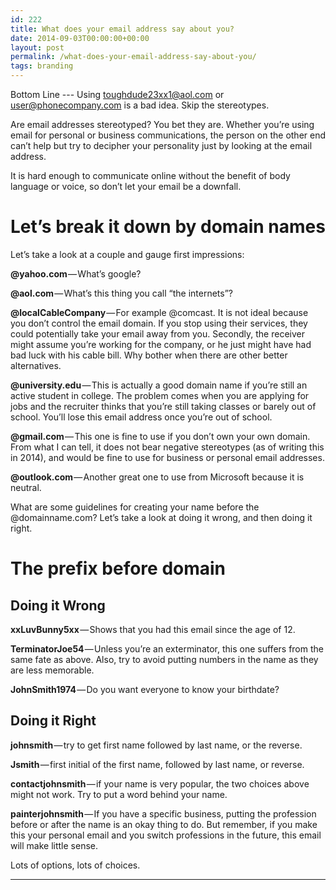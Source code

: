 ```yaml
---
id: 222
title: What does your email address say about you?
date: 2014-09-03T00:00:00+00:00
layout: post
permalink: /what-does-your-email-address-say-about-you/
tags: branding
---
```


Bottom Line --- Using toughdude23xx1@aol.com or user@phonecompany.com is a bad idea. Skip the stereotypes.

Are email addresses stereotyped? You bet they are. Whether you’re using email for personal or business communications, the person on the other end can’t help but try to decipher your personality just by looking at the email address.

It is hard enough to communicate online without the benefit of body language or voice, so don’t let your email be a downfall.

# Let’s break it down by domain names

Let’s take a look at a couple and gauge first impressions:

**@yahoo.com** — What’s google?

**@aol.com** — What’s this thing you call “the internets”?

**@localCableCompany** — For example @comcast. It is not ideal because you don’t control the email domain. If you stop using their services, they could potentially take your email away from you. Secondly, the receiver might assume you’re working for the company, or he just might have had bad luck with his cable bill. Why bother when there are other better alternatives.

**@university.edu** — This is actually a good domain name if you’re still an active student in college. The problem comes when you are applying for jobs and the recruiter thinks that you’re still taking classes or barely out of school. You’ll lose this email address once you’re out of school.

**@gmail.com** — This one is fine to use if you don’t own your own domain. From what I can tell, it does not bear negative stereotypes (as of writing this in 2014), and would be fine to use for business or personal email addresses.

**@outlook.com** — Another great one to use from Microsoft because it is neutral.

What are some guidelines for creating your name before the @domainname.com? Let’s take a look at doing it wrong, and then doing it right.

# The prefix before domain

## Doing it Wrong

**xxLuvBunny5xx** — Shows that you had this email since the age of 12.

**TerminatorJoe54** — Unless you’re an exterminator, this one suffers from the same fate as above. Also, try to avoid putting numbers in the name as they are less memorable.

**JohnSmith1974** — Do you want everyone to know your birthdate?

## Doing it Right

**johnsmith** — try to get first name followed by last name, or the reverse.

**Jsmith** — first initial of the first name, followed by last name, or reverse.

**contactjohnsmith** — if your name is very popular, the two choices above might not work. Try to put a word behind your name.

**painterjohnsmith** — If you have a specific business, putting the profession before or after the name is an okay thing to do. But remember, if you make this your personal email and you switch professions in the future, this email will make little sense.

Lots of options, lots of choices.

* * *